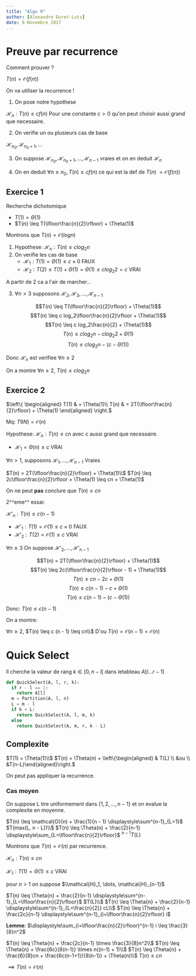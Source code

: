 ```yaml
---
title: "Algo 9"
author: [Alexandre Duret-Lutz]
date: 9 Novembre 2017
...
```


# Preuve par recurrence

Comment prouver ?

$T(n) = \mathcal{O}(f(n))$

On va utiliser la recurrence !

1. On pose notre hypothese

$\mathcal{H}_n: T(n) \leq cf(n)$ Pour une constante $c > 0$ qu'on peut choisir
aussi grand que necessaire.

2. On verifie un ou plusieurs cas de base

$\mathcal{H}_{n_0}, \mathcal{H}_{n_0 + 1}, \dots$

3. On suppose $\mathcal{H}_{n_0}, \mathcal{H}_{n_0 + 1}, \dots, \mathcal{H}_{n - 1}$
vraies et on en deduit $\mathcal{H}_{n}$

4. On en deduit $\forall n \geq n_0, T(n) \leq cf(n)$ ce qui est la def de $T(n)$
$= \mathcal{O}(f(n))$

## Exercice 1

Recherche dichotomique

* $T(1) = \Theta(1)$
* $T(n) \leq T(\lfloor\frac{n}{2}\rfloor) + \Theta(1)$

Montrons que $T(n) = \mathcal{O}(log n)$

1. Hypothese: $\mathcal{H}_n: T(n) \leq c log_2 n$
2. On verifie les cas de base
    * $\mathcal{H}_1: T(1) = \Theta(1) \leq c \times 0$ FAUX
    * $\mathcal{H}_2: T(2) \leq T(1) + \Theta(1) = \Theta(1) \leq c log_2 2 = c$ VRAI

A partir de 2 ca a l'air de marcher...

3. $\forall n > 3$ supposons $\mathcal{H}_2, \mathcal{H}_3, \dots, \mathcal{H}_{n-1}$

$$T(n) \leq T(\lfloor\frac{n}{2}\rfloor) + \Theta(1)$$
$$T(n) \leq c log_2\lfloor\frac{n}{2}\rfloor + \Theta(1)$$
$$T(n) \leq c log_2\frac{n}{2} + \Theta(1)$$
$$T(n) \leq c log_2 n - c log_2 2+ \Theta(1)$$
$$T(n) \leq c log_2 n - (c - \Theta(1))$$

Donc $\mathcal{H}_n$ est verifiee $\forall n \geq 2$

On a montre $\forall n \geq 2$, $T(n) \leq c log_2 n$

## Exercice 2

$\left\{
  \begin{aligned}
    T(1) & = \Theta(1)\\
    T(n) & = 2T(\lfloor\frac{n}{2}\rfloor) + \Theta(1)
  \end{aligned}
\right.$

Mq: $T9N) = \mathcal{O}(n)$

Hypothese: $\mathcal{H}_n: T(n) \leq cn$ avec c aussi grand que necessaire.

* $\mathcal{H}_1 = \Theta(n) \leq c$ VRAI

$\forall n > 1$, supposons $\mathcal{H}_1, \dots, \mathcal{H}_{n-1}$ Vraies

$T(n) = 2T(\lfloor\frac{n}{2}\rfloor) + \Theta(1)\\$
$T(n) \leq 2c\lfloor\frac{n}{2}\rfloor + \Theta(1) \leq cn + \Theta(1)$

On ne peut **pas** conclure que $T(n) \leq cn$

2^^eme^^ essai:

$\mathcal{H}'_n: T(n) \leq c(n-1)$

* $\mathcal{H}'_1: T(1) = \mathcal{O}(1) \leq c \times 0$ FAUX
* $\mathcal{H}'_2: T(2) = \mathcal{O}(1) \leq c$ VRAI

$\forall n \geq 3$ On suppose $\mathcal{H}'_2, \dots, \mathcal{H}'_{n-1}$

$$T(n) = 2T(\lfloor\frac{n}{2}\rfloor) + \Theta(1)$$
$$T(n) \leq 2c(\lfloor\frac{n}{2}\rfloor - 1) + \Theta(1)$$
$$T(n) \leq cn - 2c + \Theta(1)$$
$$T(n) \leq c(n - 1) - c + \Theta(1)$$
$$T(n) \leq c(n - 1) - (c - \Theta(1))$$

Donc: $T(n) \leq c(n - 1)$

On a montre:

$\forall n \geq 2$, $T(n) \leq c (n - 1) \leq cn\\$
D'ou $T(n) = \mathcal{O}(n - 1) = \mathcal{O}(n)$

# Quick Select

Il cherche la valeur de rang $k \in [0, n-l[$ dans letableau $A[l\dots r-1]$

```Python
def QuickSelect(A, l, r, k):
  if r - l == 1:
    return A[l]
  m = Partition(A, l, n)
  L = m - l
  if k < L:
    return QuickSelect(A, l, m, k)
  else
    return QuickSelect(A, m, r, k - L)
```

## Complexite

$T(1) = \Theta(1)\\$
$T(n) = \Theta(n) + \left\{\begin{aligned} & T(L) \\ &ou \\ &T(n-L)\end{aligned}\right.$

On peut pas appliquer la recurrence.

### Cas moyen

On suppose L tire uniformement dans $\{1, 2, \dots, n-1\}$ et on evalue la
complexite en moyenne.

$T(n) \leq \mathcal{O}(n) + \frac{1}{n - 1} \displaystyle\sum^{n-1}_{L=1}$
$T(max(L, n - L))\\$
$T(n) \leq \Theta(n) + \frac{2}{n-1} \displaystyle\sum_{L=\lfloor\frac{n}{2}\rfloor}$
$^{n-1} T(L)$

Montrons que $T(n) = \mathcal{O}(n)$ par recurrence.

$\mathcal{H}_n: T(n) \leq cn$

$\mathcal{H}_1: T(1) = \Theta(1) \leq c$ VRAI

pour $n > 1$ on suppose $\\mathcal{H}_1, \dots, \mathcal{H}_{n-1}$

$T(n) \leq \Theta{n} + \frac{2}{n-1} \displaystyle\sum^{n-1}_{L=\lfloor\frac{n}{2}\rfloor}$
$T(L)\\$
$T(n) \leq \Theta{n} + \frac{2}{n-1} \displaystyle\sum^{n-1}_{L=\frac{n}{2}} cL\\$
$T(n) \leq \Theta{n} + \frac{2c}{n-1} \displaystyle\sum^{n-1}_{i=\lfloor\frac{n}{2}\rfloor} i$

**Lemme**: $\displaystyle\sum_{i=\lfloor\frac{n}{2}\rfloor}^{n-1} i \leq \frac{3}{8}n^2$


$T(n) \leq \Theta{n} + \frac{2c}{n-1} \times \frac{3}{8}n^2\\$
$T(n) \leq \Theta{n} + \frac{6c}{8(n-1)} \times n((n-1) + 1)\\$
$T(n) \leq \Theta{n} + \frac{6}{8}cn + \frac{6c(n-1+1)}{8(n-1)} + \Theta(n)\\$
$T(n) \leq cn$

$\implies T(n) = \mathcal{O}(n)$
